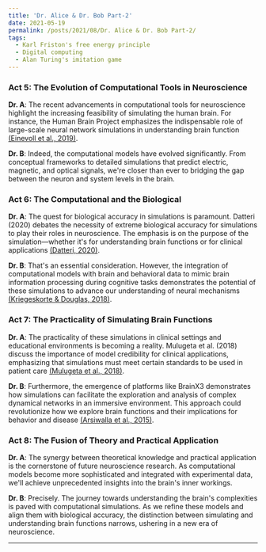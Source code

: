 ```yaml
---
title: 'Dr. Alice & Dr. Bob Part-2'
date: 2021-05-19
permalink: /posts/2021/08/Dr. Alice & Dr. Bob Part-2/
tags:
  - Karl Friston's free energy principle
  - Digital computing
  - Alan Turing's imitation game
---
```


### Act 5: The Evolution of Computational Tools in Neuroscience

**Dr. A**: The recent advancements in computational tools for neuroscience highlight the increasing feasibility of simulating the human brain. For instance, the Human Brain Project emphasizes the indispensable role of large-scale neural network simulations in understanding brain function [(Einevoll et al., 2019)](https://consensus.app/papers/scientific-case-brain-simulations-einevoll/14414a559bc15818ab6704ec988dda3e/?utm_source=chatgpt).

**Dr. B**: Indeed, the computational models have evolved significantly. From conceptual frameworks to detailed simulations that predict electric, magnetic, and optical signals, we're closer than ever to bridging the gap between the neuron and system levels in the brain.

### Act 6: The Computational and the Biological

**Dr. A**: The quest for biological accuracy in simulations is paramount. Datteri (2020) debates the necessity of extreme biological accuracy for simulations to play their roles in neuroscience. The emphasis is on the purpose of the simulation—whether it's for understanding brain functions or for clinical applications [(Datteri, 2020)](https://consensus.app/papers/accuracy-brain-simulations-datteri/099a7371762b5ab28f9c256237cbb951/?utm_source=chatgpt).

**Dr. B**: That's an essential consideration. However, the integration of computational models with brain and behavioral data to mimic brain information processing during cognitive tasks demonstrates the potential of these simulations to advance our understanding of neural mechanisms [(Kriegeskorte & Douglas, 2018)](https://consensus.app/papers/neuroscience-kriegeskorte/61cc5980065655d9a997003faa3b454a/?utm_source=chatgpt).

### Act 7: The Practicality of Simulating Brain Functions

**Dr. A**: The practicality of these simulations in clinical settings and educational environments is becoming a reality. Mulugeta et al. (2018) discuss the importance of model credibility for clinical applications, emphasizing that simulations must meet certain standards to be used in patient care [(Mulugeta et al., 2018)](https://consensus.app/papers/credibility-replicability-reproducibility-simulation-mulugeta/e02919ec16585e3fa12b1431fff4bec1/?utm_source=chatgpt).

**Dr. B**: Furthermore, the emergence of platforms like BrainX3 demonstrates how simulations can facilitate the exploration and analysis of complex dynamical networks in an immersive environment. This approach could revolutionize how we explore brain functions and their implications for behavior and disease [(Arsiwalla et al., 2015)](https://consensus.app/papers/network-dynamics-brainx3-simulation-human-brain-network-arsiwalla/bc223c443391516aa46d0bae018e8b7d/?utm_source=chatgpt).

### Act 8: The Fusion of Theory and Practical Application

**Dr. A**: The synergy between theoretical knowledge and practical application is the cornerstone of future neuroscience research. As computational models become more sophisticated and integrated with experimental data, we'll achieve unprecedented insights into the brain's inner workings.

**Dr. B**: Precisely. The journey towards understanding the brain's complexities is paved with computational simulations. As we refine these models and align them with biological accuracy, the distinction between simulating and understanding brain functions narrows, ushering in a new era of neuroscience.

---